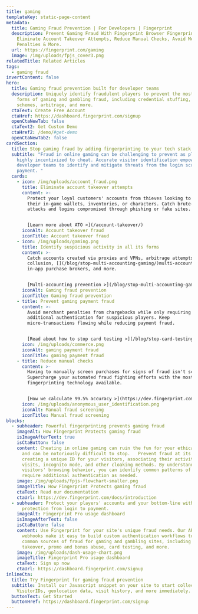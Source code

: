 ```yaml
---
title: gaming
templateKey: static-page-content
metadata:
  title: Gaming Fraud Prevention | For Developers | Fingerprint
  description: Prevent Gaming Fraud With Fingerprint Browser Fingerprinting.
    Eliminate Account Takeover Attempts, Reduce Manual Checks, Avoid Merchant
    Penalties & More.
  url: https://fingerprint.com/gaming
  image: /img/uploads/fpjs_cover3.png
relatedTitle: Related Articles
tags:
  - gaming fraud
invertContent: false
hero:
  title: Gaming fraud prevention built for developer teams
  description: Uniquely identify fraudulent players to prevent the most common
    forms of gaming and gambling fraud, including credential stuffing, cheating
    schemes, arbitrage, and more.
  ctaText: Create Free Account
  ctaHref: https://dashboard.fingerprint.com/signup
  openCtaNewTab: false
  ctaText2: Get Custom Demo
  ctaHref2: /demo/#get-demo
  openCtaNewTab2: false
cardSection:
  title: Stop gaming fraud by adding fingerprinting to your tech stack
  subtitle: "Fraud in online gaming can be challenging to prevent as players are
    highly incentivized to cheat. Accurate visitor identification empowers
    developer teams to identify and mitigate threats from the login screen to
    payment. "
  cards:
    - icon: /img/uploads/account_fraud.png
      title: Eliminate account takeover attempts
      content: >-
        Protect your loyal customers' accounts from thieves looking to sell
        their in-game wallets, inventories, or characters. Catch brute-force bot
        attacks and logins compromised through phishing or fake sites.


        [Learn more about ATO >](/account-takeover/)
      iconAlt: Account takeover fraud
      iconTitle: Account takeover fraud
    - icon: /img/uploads/gaming.png
      title: Identify suspicious activity in all its forms
      content: >-
        Catch accounts created via proxies and VPNs, arbitrage attempts, player
        collusion, [](/blog/stop-multi-accounting-gaming/)multi-accounting,
        in-app purchase brokers, and more. 


        [Multi-accounting prevention >](/blog/stop-multi-accounting-gaming/)
      iconAlt: Gaming fraud prevention
      iconTitle: Gaming fraud prevention
    - title: Prevent gaming payment fraud
      content: >-
        Avoid merchant penalties from chargebacks while only requiring
        additional authentication for suspicious players. Keep
        micro-transactions flowing while reducing payment fraud.


        [Read about how to stop card testing >](/blog/stop-card-testing/)
      icon: /img/uploads/commerce.png
      iconAlt: gaming payment fraud
      iconTitle: gaming payment fraud
    - title: Reduce manual checks
      content: >-
        Having to manually screen purchases for signs of fraud isn't scalable.
        Supercharge your automated fraud fighting efforts with the most accurate
        fingerprinting technology available.


        [How we calculate 99.5% accuracy >](https://dev.fingerprint.com/docs/understanding-our-995-accuracy)
      icon: /img/uploads/anonymous_user_identification.png
      iconAlt: Manual fraud screening
      iconTitle: Manual fraud screening
blocks:
  - subheader: Powerful fingerprinting prevents gaming fraud
    imageAlt: How Fingerprint Protects gaming fraud
    isImageAfterText: true
    isCtaButton: false
    content: Cheating in online gaming can ruin the fun for your ethical players,
      and can be notoriously difficult to stop.   Prevent fraud at its source by
      creating a unique ID for your visitors, associating their activity across
      visits, incognito mode, and other cloaking methods. By understanding your
      visitors' browsing behavior, you can identify common patterns of fraud and
      require additional authentication as needed.
    image: /img/uploads/fpjs-flowchart-smaller.png
    imageTitle: How Fingerprint Protects gaming fraud
    ctaText: Read our documentation
    ctaUrl: https://dev.fingerprint.com/docs/introduction
  - subheader: Protect your players' accounts and your bottom-line with anti-fraud
      protection from login to payment.
    imageAlt: Fingerprint Pro usage dashboard
    isImageAfterText: false
    isCtaButton: false
    content: Use Fingerprint for your site's unique fraud needs. Our API and
      webhooks make it easy to build custom authentication workflows to stop
      common sources of fraud for gaming and gambling sites, including account
      takeover, promo and bonus abuse, card testing, and more.
    image: /img/uploads/dash-usage-chart.png
    imageTitle: Fingerprint Pro usage dashboard
    ctaText: Sign up now
    ctaUrl: https://dashboard.fingerprint.com/signup
inlineCta:
  title: Try Fingerprint for gaming fraud prevention
  subtitle: Install our Javascript snippet on your site to start collecting unique
    VisitorIDs, geolocation data, visit history, and more immediately.
  buttonText: Get Started
  buttonHref: https://dashboard.fingerprint.com/signup
---
```

